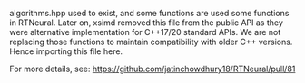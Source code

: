 algorithms.hpp used to exist, and some functions are used some functions
in RTNeural. Later on, xsimd removed this file from the public API as
they were alternative implementation for C++17/20 standard APIs.
We are not replacing those functions to maintain compatibility with
older C++ versions. Hence importing this file here.

For more details, see: https://github.com/jatinchowdhury18/RTNeural/pull/81
